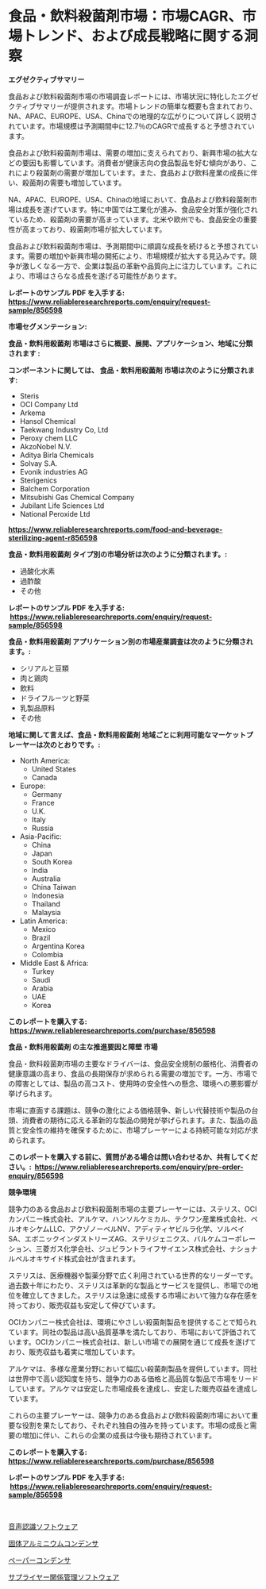 <p><h1>食品・飲料殺菌剤市場：市場CAGR、市場トレンド、および成長戦略に関する洞察</h1></p><p><strong>エグゼクティブサマリー</strong></p>
<p><p>食品および飲料殺菌剤市場の市場調査レポートには、市場状況に特化したエグゼクティブサマリーが提供されます。市場トレンドの簡単な概要も含まれており、NA、APAC、EUROPE、USA、Chinaでの地理的な広がりについて詳しく説明されています。市場規模は予測期間中に12.7％のCAGRで成長すると予想されています。</p><p>食品および飲料殺菌剤市場は、需要の増加に支えられており、新興市場の拡大などの要因も影響しています。消費者が健康志向の食品製品を好む傾向があり、これにより殺菌剤の需要が増加しています。また、食品および飲料産業の成長に伴い、殺菌剤の需要も増加しています。</p><p>NA、APAC、EUROPE、USA、Chinaの地域において、食品および飲料殺菌剤市場は成長を遂げています。特に中国では工業化が進み、食品安全対策が強化されているため、殺菌剤の需要が高まっています。北米や欧州でも、食品安全の重要性が高まっており、殺菌剤市場が拡大しています。</p><p>食品および飲料殺菌剤市場は、予測期間中に順調な成長を続けると予想されています。需要の増加や新興市場の開拓により、市場規模が拡大する見込みです。競争が激しくなる一方で、企業は製品の革新や品質向上に注力しています。これにより、市場はさらなる成長を遂げる可能性があります。</p></p>
<p><strong>レポートのサンプル PDF を入手する: <a href="https://www.reliableresearchreports.com/enquiry/request-sample/856598">https://www.reliableresearchreports.com/enquiry/request-sample/856598</a></strong></p>
<p><strong>市場セグメンテーション:</strong></p>
<p><strong> 食品・飲料用殺菌剤 市場はさらに概要、展開、アプリケーション、地域に分類されます :</strong></p>
<p><strong>コンポーネントに関しては、 食品・飲料用殺菌剤 市場は次のように分類されます: &nbsp;</strong></p>
<p><ul><li>Steris</li><li>OCI Company Ltd</li><li>Arkema</li><li>Hansol Chemical</li><li>Taekwang Industry Co, Ltd</li><li>Peroxy chem LLC</li><li>AkzoNobel N.V.</li><li>Aditya Birla Chemicals</li><li>Solvay S.A.</li><li>Evonik industries AG</li><li>Sterigenics</li><li>Balchem Corporation</li><li>Mitsubishi Gas Chemical Company</li><li>Jubilant Life Sciences Ltd</li><li>National Peroxide Ltd</li></ul></p>
<p><strong><a href="https://www.reliableresearchreports.com/food-and-beverage-sterilizing-agent-r856598">https://www.reliableresearchreports.com/food-and-beverage-sterilizing-agent-r856598</a></strong></p>
<p><strong> 食品・飲料用殺菌剤 タイプ別の市場分析は次のように分類されます。:</strong></p>
<p><ul><li>過酸化水素</li><li>過酢酸</li><li>その他</li></ul></p>
<p><strong>レポートのサンプル PDF を入手する: &nbsp;<a href="https://www.reliableresearchreports.com/enquiry/request-sample/856598">https://www.reliableresearchreports.com/enquiry/request-sample/856598</a></strong></p>
<p><strong> 食品・飲料用殺菌剤 アプリケーション別の市場産業調査は次のように分類されます。:</strong></p>
<p><ul><li>シリアルと豆類</li><li>肉と鶏肉</li><li>飲料</li><li>ドライフルーツと野菜</li><li>乳製品原料</li><li>その他</li></ul></p>
<p><strong>地域に関して言えば、食品・飲料用殺菌剤 地域ごとに利用可能なマーケットプレーヤーは次のとおりです。:</strong></p>
<p><ul>
    <li>
        North America:
        <ul>
            <li>United States</li>
            <li>Canada</li>
        </ul>
    </li>
    <li>
        Europe:
        <ul>
            <li>Germany</li>
            <li>France</li>
            <li>U.K.</li>
            <li>Italy</li>
            <li>Russia</li>
        </ul>
    </li>
    <li>
        Asia-Pacific:
        <ul>
            <li>China</li>
            <li>Japan</li>
            <li>South Korea</li>
            <li>India</li>
            <li>Australia</li>
            <li>China Taiwan</li>
            <li>Indonesia</li>
            <li>Thailand</li>
            <li>Malaysia</li>
        </ul>
    </li>
    <li>
        Latin America:
        <ul>
            <li>Mexico</li>
            <li>Brazil</li>
            <li>Argentina Korea</li>
            <li>Colombia</li>
        </ul>
    </li>
    <li>
        Middle East & Africa:
        <ul>
            <li>Turkey</li>
            <li>Saudi</li>
            <li>Arabia</li>
            <li>UAE</li>
            <li>Korea</li>
        </ul>
    </li>
    </ul></p>
<p><strong>このレポートを購入する: &nbsp;<a href="https://www.reliableresearchreports.com/purchase/856598">https://www.reliableresearchreports.com/purchase/856598</a></strong></p>
<p><strong>食品・飲料用殺菌剤 の主な推進要因と障壁 市場</strong></p>
<p><p>食品・飲料殺菌剤市場の主要なドライバーは、食品安全規制の厳格化、消費者の健康意識の高まり、食品の長期保存が求められる需要の増加です。一方、市場での障害としては、製品の高コスト、使用時の安全性への懸念、環境への悪影響が挙げられます。</p><p>市場に直面する課題は、競争の激化による価格競争、新しい代替技術や製品の台頭、消費者の期待に応える革新的な製品の開発が挙げられます。また、製品の品質と安全性の維持を確保するために、市場プレーヤーによる持続可能な対応が求められます。</p></p>
<p><strong>このレポートを購入する前に、質問がある場合は問い合わせるか、共有してください。:&nbsp; <a href="https://www.reliableresearchreports.com/enquiry/pre-order-enquiry/856598">https://www.reliableresearchreports.com/enquiry/pre-order-enquiry/856598</a></strong></p>
<p><strong>競争環境</strong></p>
<p><p>競争力のある食品および飲料殺菌剤市場の主要プレーヤーには、ステリス、OCIカンパニー株式会社、アルケマ、ハンソルケミカル、テクワン産業株式会社、ペルオキシケムLLC、アクゾノーベルNV、アディティヤビルラ化学、ソルベイSA、エボニックインダストリーズAG、ステリジェニクス、バルケムコーポレーション、三菱ガス化学会社、ジュビラントライフサイエンス株式会社、ナショナルペルオキサイド株式会社が含まれます。</p><p>ステリスは、医療機器や製薬分野で広く利用されている世界的なリーダーです。過去数十年にわたり、ステリスは革新的な製品とサービスを提供し、市場での地位を確立してきました。ステリスは急速に成長する市場において強力な存在感を持っており、販売収益も安定して伸びています。</p><p>OCIカンパニー株式会社は、環境にやさしい殺菌剤製品を提供することで知られています。同社の製品は高い品質基準を満たしており、市場において評価されています。OCIカンパニー株式会社は、新しい市場での展開を通じて成長を遂げており、販売収益も着実に増加しています。</p><p>アルケマは、多様な産業分野において幅広い殺菌剤製品を提供しています。同社は世界中で高い認知度を持ち、競争力のある価格と高品質な製品で市場をリードしています。アルケマは安定した市場成長を達成し、安定した販売収益を達成しています。</p><p>これらの主要プレーヤーは、競争力のある食品および飲料殺菌剤市場において重要な役割を果たしており、それぞれ独自の強みを持っています。市場の成長と需要の増加に伴い、これらの企業の成長は今後も期待されています。</p></p>
<p><strong>このレポートを購入する: &nbsp; <a href="https://www.reliableresearchreports.com/purchase/856598">https://www.reliableresearchreports.com/purchase/856598</a></strong></p>
<p><strong>レポートのサンプル PDF を入手する: &nbsp;<a href="https://www.reliableresearchreports.com/enquiry/request-sample/856598">https://www.reliableresearchreports.com/enquiry/request-sample/856598</a></strong><strong></strong></p>
<p>&nbsp;</p>
<p><p><a href="https://medium.com/@camerondowd204/%E3%83%9C%E3%82%A4%E3%82%B9%E8%AA%8D%E8%AD%98%E3%82%BD%E3%83%95%E3%83%88%E3%82%A6%E3%82%A7%E3%82%A2%E5%B8%82%E5%A0%B4%E3%81%AE%E5%88%86%E6%9E%90-%E3%82%B0%E3%83%AD%E3%83%BC%E3%83%90%E3%83%AB%E7%94%A3%E6%A5%AD%E3%81%AE%E5%B1%95%E6%9C%9B%E3%81%A8%E4%BA%88%E6%B8%AC-2024%E5%B9%B4%E3%81%8B%E3%82%892031%E5%B9%B4%E3%81%BE%E3%81%A7-d095de43349b">音声認識ソフトウェア</a></p><p><a href="https://github.com/RodHoppe07/Market-Research-Report-List-1/blob/main/178766519165.md">固体アルミニウムコンデンサ</a></p><p><a href="https://github.com/laurenreichert/Market-Research-Report-List-1/blob/main/663393119164.md">ペーパーコンデンサ</a></p><p><a href="https://medium.com/@brittanyvon2023/%E3%82%B5%E3%83%97%E3%83%A9%E3%82%A4%E3%83%A4%E3%83%BC%E3%83%AA%E3%83%AC%E3%83%BC%E3%82%B7%E3%83%A7%E3%83%B3%E3%82%B7%E3%83%83%E3%83%97%E3%83%9E%E3%83%8D%E3%82%B8%E3%83%A1%E3%83%B3%E3%83%88%E3%82%BD%E3%83%95%E3%83%88%E3%82%A6%E3%82%A7%E3%82%A2%E5%B8%82%E5%A0%B4-2031%E5%B9%B4%E3%81%BE%E3%81%A7%E3%81%AE%E3%83%88%E3%83%AC%E3%83%B3%E3%83%89-%E4%BA%88%E6%B8%AC-%E7%AB%B6%E4%BA%89%E5%88%86%E6%9E%90-64eabe4ffae2">サプライヤー関係管理ソフトウェア</a></p></p>